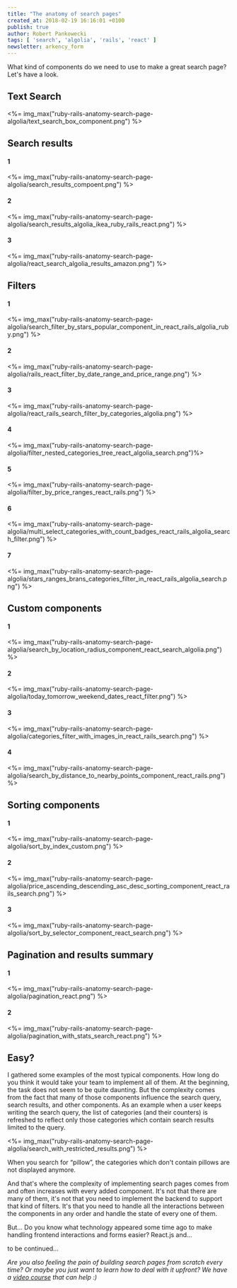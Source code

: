 ```yaml
---
title: "The anatomy of search pages"
created_at: 2018-02-19 16:16:01 +0100
publish: true
author: Robert Pankowecki
tags: [ 'search', 'algolia', 'rails', 'react' ]
newsletter: arkency_form
---
```


What kind of components do we need to use to make a great search page? Let's have a look.

<!-- more -->

## Text Search

<%= img_max("ruby-rails-anatomy-search-page-algolia/text_search_box_component.png") %>

## Search results

#### 1

<%= img_max("ruby-rails-anatomy-search-page-algolia/search_results_compoent.png") %>

#### 2

<%= img_max("ruby-rails-anatomy-search-page-algolia/search_results_algolia_ikea_ruby_rails_react.png") %>

#### 3

<%= img_max("ruby-rails-anatomy-search-page-algolia/react_search_algolia_results_amazon.png") %>

## Filters

#### 1

<%= img_max("ruby-rails-anatomy-search-page-algolia/search_filter_by_stars_popular_component_in_react_rails_algolia_ruby.png") %>

#### 2

<%= img_max("ruby-rails-anatomy-search-page-algolia/rails_react_filter_by_date_range_and_price_range.png") %>

#### 3

<%= img_max("ruby-rails-anatomy-search-page-algolia/react_rails_search_filter_by_categories_algolia.png") %>

#### 4

<%= img_max("ruby-rails-anatomy-search-page-algolia/filter_nested_categories_tree_react_algolia_search.png")%>

#### 5

<%= img_max("ruby-rails-anatomy-search-page-algolia/filter_by_price_ranges_react_rails.png") %>

#### 6

<%= img_max("ruby-rails-anatomy-search-page-algolia/multi_select_categories_with_count_badges_react_rails_algolia_search_filter.png") %>

#### 7

<%= img_max("ruby-rails-anatomy-search-page-algolia/stars_ranges_brans_categories_filter_in_react_rails_algolia_search.png") %>

## Custom components

#### 1

<%= img_max("ruby-rails-anatomy-search-page-algolia/search_by_location_radius_component_react_search_algolia.png") %>

#### 2

<%= img_max("ruby-rails-anatomy-search-page-algolia/today_tomorrow_weekend_dates_react_filter.png") %>

#### 3

<%= img_max("ruby-rails-anatomy-search-page-algolia/categories_filter_with_images_in_react_rails_search.png") %>

#### 4

<%= img_max("ruby-rails-anatomy-search-page-algolia/search_by_distance_to_nearby_points_component_react_rails.png") %>

## Sorting components

#### 1

<%= img_max("ruby-rails-anatomy-search-page-algolia/sort_by_index_custom.png") %>

#### 2

<%= img_max("ruby-rails-anatomy-search-page-algolia/price_ascending_descending_asc_desc_sorting_component_react_rails_search.png") %>

#### 3

<%= img_max("ruby-rails-anatomy-search-page-algolia/sort_by_selector_component_react_search.png") %>

## Pagination and results summary

#### 1

<%= img_max("ruby-rails-anatomy-search-page-algolia/pagination_react.png") %>

#### 2

<%= img_max("ruby-rails-anatomy-search-page-algolia/pagination_with_stats_search_react.png") %>

## Easy?

I gathered some examples of the most typical components. How long do you think it would take your team to implement all of them. At the beginning, the task does not seem to be quite daunting. But the complexity comes from the fact that many of those components influence the search query, search results, and other components. As an example when a user keeps writing the search query, the list of categories (and their counters) is refreshed to reflect only those categories which contain search results limited to the query.

<%= img_max("ruby-rails-anatomy-search-page-algolia/search_with_restricted_results.png") %>

When you search for “pillow”, the categories which don't contain pillows are not displayed anymore.

And that's where the complexity of implementing search pages comes from and often increases with every added component. It's not that there are many of them, it's not that you need to implement the backend to support that kind of filters. It's that you need to handle all the interactions between the components in any order and handle the state of every one of them.

But... Do you know what technology appeared some time ago to make handling frontend interactions and forms easier? React.js and...

to be continued...

_Are you also feeling the pain of building search pages from scratch every time? Or maybe you just want to learn how to deal with it upfront? We have a [video course](https://blog.arkency.com/search-rails/) that can help :)_
